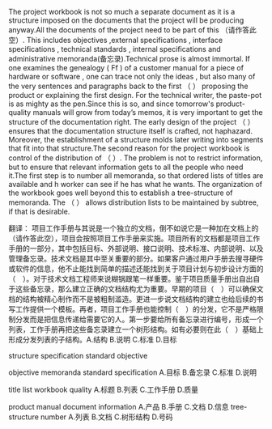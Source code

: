 The project workbook is not so much a separate document as it is a structure imposed on the documents that the project will be producing anyway.All the documents of the project need to be part of this （请作答此空）. This includes objectives ,external specifications , interface specifications , technical standards , internal specifications and administrative memoranda(备忘录).Technical prose is almost immortal. If one examines the genealogy ( Ff ) of a customer manual for a piece of hardware or software , one can trace not only the ideas , but also many of the very sentences and paragraphs back to the first （ ） proposing the product or explaining the first design. For the technical writer, the paste-pot is as mighty as the pen.Since this is so, and since tomorrow&#39;s product-quality manuals will grow from today&rsquo;s memos, it is very important to get the structure of the documentation right. The early design of the project （ ） ensures that the documentation structure itself is crafted, not haphazard. Moreover, the establishment of a structure molds later writing into segments that fit into that structure.The second reason for the project workbook is control of the distribution of （ ）. The problem is not to restrict information, but to ensure that relevant information gets to all the people who need it.The first step is to number all memoranda, so that ordered lists of titles are available and h worker can see if he has what he wants. The organization of the workbook goes well beyond this to establish a tree-structure of memoranda. The （ ） allows distribution lists to be maintained by subtree, if that is desirable.


翻译： 项目工作手册与其说是一个独立的文档，倒不如说它是一种加在文档上的（请作答此空），项目会按照项目工作手册来实施。项目所有的文档都是项目工作手册的一部分，其中包括目标、外部说明、接口说明、技术标准、内部说明、以及管理备忘录。技术文档是其中至关重要的部分。如果客户通过用户手册去搜寻硬件或软件的信息，他不止能找到简单的描述还能找到关于项目计划与初步设计方面的（　）。对于技术文档工程师来说糊锅跟笔一样重要。鉴于项目质量手册出自出自于这些备忘录，那么建立正确的文档结构尤为重要。早期的项目（　）可以确保文档的结构被精心制作而不是被粗制滥造。更进一步说文档结构的建立也给后续的书写工作提供一个模板。再者，项目工作手册也能控制（　）的分发，它不是严格限制分发而是把信息传递给需要它的人。第一步要给所有备忘录进行编号，形成一个列表，工作手册再把这些备忘录建立一个树形结构。如有必要则在此（　）基础上形成分发列表的子结构。A.结构	B.说明		C.标准			D.目标


structure 
specification 
standard 
objective 

objective 
memoranda 
standard 
specification 
A.目标		B.备忘录		C.标准			D.说明

title 
list 
workbook 
quality 
A.标题		B.列表		C.工作手册		D.质量

product 
manual 
document 
information 
A.产品		B.手册		C.文档			D.信息
tree-structure 
number 
A.列表		B.文档		C.树形结构		D.号码